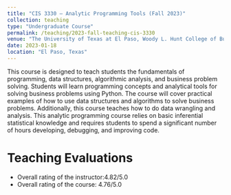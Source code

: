 ```yaml
---
title: "CIS 3330 – Analytic Programming Tools (Fall 2023)"
collection: teaching
type: "Undergraduate Course"
permalink: /teaching/2023-fall-teaching-cis-3330
venue: "The University of Texas at El Paso, Woody L. Hunt College of Business - Accounting and Information System"
date: 2023-01-18
location: "El Paso, Texas"
---
```


This course is designed to teach students the fundamentals of programming, data structures,
algorithmic analysis, and business problem solving. Students will learn programming concepts and
analytical tools for solving business problems using Python. The course will cover practical
examples of how to use data structures and algorithms to solve business problems. Additionally,
this course teaches how to do data wrangling and analysis. This analytic programming course relies
on basic inferential statistical knowledge and requires students to spend a significant number of
hours developing, debugging, and improving code.

Teaching Evaluations
======
* Overall rating of the instructor:4.82/5.0
* Overall rating of the course: 4.76/5.0


